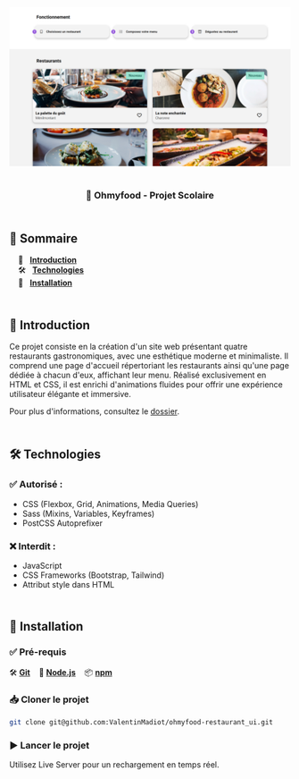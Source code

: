 <div align="center">  
    <a href="https://ohmyfood-restaurant-vm.netlify.app
    " target="_blank">  
      <img src="docs/preview.png" alt="Aperçu du projet">  
    </a>
    </br>  
    </br>  
  <h3 align="center">🍴 Ohmyfood - Projet Scolaire</h3>  
</div>

## <br /> 📌 Sommaire

&nbsp;&nbsp;&nbsp; 🎨 &nbsp; [**Introduction**](#introduction)<br />
&nbsp;&nbsp;&nbsp; 🛠️ &nbsp; [**Technologies**](#technologies)<br />
&nbsp;&nbsp;&nbsp; 🚀 &nbsp; [**Installation**](#installation)<br />

## <br /> <a name="introduction">🎨 Introduction</a>

Ce projet consiste en la création d'un site web présentant quatre restaurants gastronomiques, avec une esthétique moderne et minimaliste. Il comprend une page d'accueil répertoriant les restaurants ainsi qu'une page dédiée à chacun d'eux, affichant leur menu. Réalisé exclusivement en HTML et CSS, il est enrichi d'animations fluides pour offrir une expérience utilisateur élégante et immersive.

Pour plus d'informations, consultez le [dossier](/docs/).

## <br /> <a name="technologies">🛠️ Technologies</a>

### ✅ **Autorisé :**

- CSS (Flexbox, Grid, Animations, Media Queries)
- Sass (Mixins, Variables, Keyframes)
- PostCSS Autoprefixer

### ❌ **Interdit :**

- JavaScript
- CSS Frameworks (Bootstrap, Tailwind)
- Attribut style dans HTML

## <br /> <a name="installation">🚀 Installation</a>

### ✅ Pré-requis

🛠️ [**Git**](https://git-scm.com/) &nbsp;&nbsp;
🔧 [**Node.js**](https://nodejs.org/fr) &nbsp;&nbsp;
📦 [**npm**](https://www.npmjs.com/)

### 📥 Cloner le projet

```bash
git clone git@github.com:ValentinMadiot/ohmyfood-restaurant_ui.git
```

### ▶️ Lancer le projet

Utilisez Live Server pour un rechargement en temps réel.
